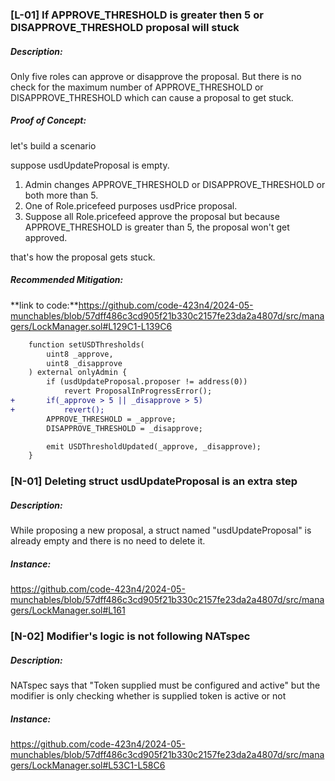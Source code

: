 ### [L-01] If APPROVE_THRESHOLD is greater then 5 or DISAPPROVE_THRESHOLD proposal will stuck

##### Description: 
Only five roles can approve or disapprove the proposal. But there is no check for the maximum number of APPROVE_THRESHOLD or DISAPPROVE_THRESHOLD which can cause a proposal to get stuck.


##### Proof of Concept:

let's build a scenario

suppose usdUpdateProposal is empty.
1. Admin changes APPROVE_THRESHOLD or DISAPPROVE_THRESHOLD or both more than 5.
2. One of Role.pricefeed purposes usdPrice proposal.
3. Suppose all Role.pricefeed approve the proposal but because APPROVE_THRESHOLD is greater than 5, the proposal won't get approved.

that's how the proposal gets stuck.

##### Recommended Mitigation:
**link to code:**https://github.com/code-423n4/2024-05-munchables/blob/57dff486c3cd905f21b330c2157fe23da2a4807d/src/managers/LockManager.sol#L129C1-L139C6

```diff
    function setUSDThresholds(
        uint8 _approve,
        uint8 _disapprove
    ) external onlyAdmin {
        if (usdUpdateProposal.proposer != address(0))
            revert ProposalInProgressError();
+       if(_approve > 5 || _disapprove > 5)
+           revert();
        APPROVE_THRESHOLD = _approve;
        DISAPPROVE_THRESHOLD = _disapprove;

        emit USDThresholdUpdated(_approve, _disapprove);
    }
```

### [N-01] Deleting struct usdUpdateProposal is an extra step

##### Description: 
While proposing a new proposal, a struct named "usdUpdateProposal" is already empty and there is no need to delete it.

##### Instance:
https://github.com/code-423n4/2024-05-munchables/blob/57dff486c3cd905f21b330c2157fe23da2a4807d/src/managers/LockManager.sol#L161

### [N-02] Modifier's logic is not following NATspec

##### Description: 
NATspec says that "Token supplied must be configured and active" but the modifier is only checking whether is supplied token is active or not

##### Instance:
https://github.com/code-423n4/2024-05-munchables/blob/57dff486c3cd905f21b330c2157fe23da2a4807d/src/managers/LockManager.sol#L53C1-L58C6